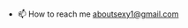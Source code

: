 

- 📫 How to reach me aboutsexy1@gmail.com



<!---
aboutsexy1  is 'a' repository because its `README.md` (this file) appears on your GitHub profile.
You can click the Preview link to take a look at your changes.
--->

